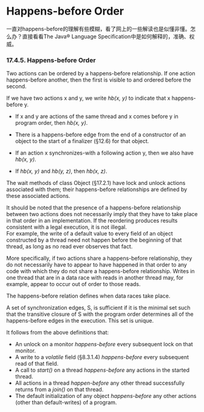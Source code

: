 # Happens-before Order

一直对happens-before的理解有些模糊，看了网上的一些解读也是似懂非懂。怎么办？直接看看The Java® Language Specification中是如何解释的，准确、权威。

### 17.4.5. Happens-before Order

Two actions can be ordered by a happens-before relationship. If one action happens-before another, then the first is visible to and ordered before the second.

If we have two actions x and y, we write *hb(x, y)* to indicate that x happens-before y.

- If x and y are actions of the same thread and x comes before y in program order, then *hb(x, y)*.

- There is a happens-before edge from the end of a constructor of an object to the start of a finalizer (§12.6) for that object.

- If an action x synchronizes-with a following action y, then we also have *hb(x, y)*.

- If *hb(x, y)* and *hb(y, z)*, then *hb(x, z)*.

The wait methods of class Object (§17.2.1) have lock and unlock actions associated with them; their happens-before relationships are defined by these associated actions.

It should be noted that the presence of a happens-before relationship between two actions does not necessarily imply that they have to take place in that order in an implementation. If the reordering produces results consistent with a legal execution, it is not illegal.  
For example, the write of a default value to every field of an object constructed by a thread need not happen before the beginning of that thread, as long as no read ever observes that fact.  

More specifically, if two actions share a happens-before relationship, they do not necessarily have to appear to have happened in that order to any code with which they do not share a happens-before relationship. Writes in one thread that are in a data race with reads in another thread may, for example, appear to occur out of order to those reads.  

The happens-before relation defines when data races take place.  

A set of synchronization edges, S, is sufficient if it is the minimal set such that the transitive closure of S with the program order determines all of the happens-before edges in the execution. This set is unique.  

It follows from the above definitions that:
- An unlock on a monitor *happens-before* every subsequent lock on that monitor.
- A write to a *volatile* field (§8.3.1.4) *happens-before* every subsequent read of that field.
- A call to *start()* on a thread *happens-before* any actions in the started thread.
- All actions in a thread *happen-before* any other thread successfully returns from a *join()* on that thread.
- The default initialization of any object *happens-before* any other actions (other than default-writes) of a program.
